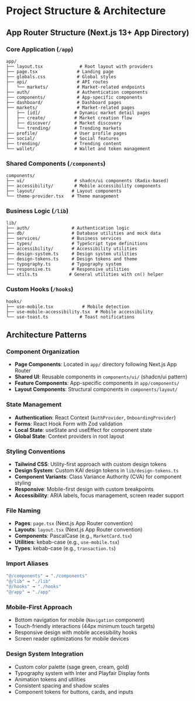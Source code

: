 # Project Structure & Architecture

## App Router Structure (Next.js 13+ App Directory)

### Core Application (`/app`)
```
app/
├── layout.tsx              # Root layout with providers
├── page.tsx               # Landing page
├── globals.css            # Global styles
├── api/                   # API routes
│   └── markets/           # Market-related endpoints
├── auth/                  # Authentication components
├── components/            # App-specific components
├── dashboard/             # Dashboard pages
├── markets/               # Market-related pages
│   ├── [id]/             # Dynamic market detail pages
│   ├── create/           # Market creation flow
│   ├── discover/         # Market discovery
│   └── trending/         # Trending markets
├── profile/              # User profile pages
├── social/               # Social features
├── trending/             # Trending content
└── wallet/               # Wallet and token management
```

### Shared Components (`/components`)
```
components/
├── ui/                   # shadcn/ui components (Radix-based)
├── accessibility/        # Mobile accessibility components
├── layout/              # Layout components
└── theme-provider.tsx   # Theme management
```

### Business Logic (`/lib`)
```
lib/
├── auth/                # Authentication logic
├── db/                  # Database utilities and mock data
├── services/            # Business services
├── types/               # TypeScript type definitions
├── accessibility/       # Accessibility utilities
├── design-system.ts     # Design system utilities
├── design-tokens.ts     # Design tokens and theme
├── typography.ts        # Typography system
├── responsive.ts        # Responsive utilities
└── utils.ts            # General utilities with cn() helper
```

### Custom Hooks (`/hooks`)
```
hooks/
├── use-mobile.tsx           # Mobile detection
├── use-mobile-accessibility.tsx  # Mobile accessibility
└── use-toast.ts            # Toast notifications
```

## Architecture Patterns

### Component Organization
- **Page Components**: Located in `app/` directory following Next.js App Router
- **Shared UI**: Reusable components in `components/ui/` (shadcn/ui pattern)
- **Feature Components**: App-specific components in `app/components/`
- **Layout Components**: Structural components in `components/layout/`

### State Management
- **Authentication**: React Context (`AuthProvider`, `OnboardingProvider`)
- **Forms**: React Hook Form with Zod validation
- **Local State**: useState and useEffect for component state
- **Global State**: Context providers in root layout

### Styling Conventions
- **Tailwind CSS**: Utility-first approach with custom design tokens
- **Design System**: Custom KAI design tokens in `lib/design-tokens.ts`
- **Component Variants**: Class Variance Authority (CVA) for component styling
- **Responsive**: Mobile-first design with custom breakpoints
- **Accessibility**: ARIA labels, focus management, screen reader support

### File Naming
- **Pages**: `page.tsx` (Next.js App Router convention)
- **Layouts**: `layout.tsx` (Next.js App Router convention)
- **Components**: PascalCase (e.g., `MarketCard.tsx`)
- **Utilities**: kebab-case (e.g., `use-mobile.tsx`)
- **Types**: kebab-case (e.g., `transaction.ts`)

### Import Aliases
```typescript
"@/components" → "./components"
"@/lib" → "./lib"
"@/hooks" → "./hooks"
"@/app" → "./app"
```

### Mobile-First Approach
- Bottom navigation for mobile (`Navigation` component)
- Touch-friendly interactions (44px minimum touch targets)
- Responsive design with mobile accessibility hooks
- Screen reader optimizations for mobile devices

### Design System Integration
- Custom color palette (sage green, cream, gold)
- Typography system with Inter and Playfair Display fonts
- Animation tokens and utilities
- Consistent spacing and shadow scales
- Component tokens for buttons, cards, and inputs